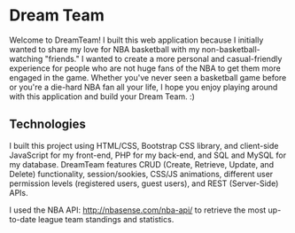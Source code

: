 # Dream Team

Welcome to DreamTeam! I built this web application because I initially wanted to share my love for NBA basketball with my non-basketball-watching "friends." I wanted to create a more personal and casual-friendly experience for people who are not huge fans of the NBA to get them more engaged in the game. Whether you've never seen a basketball game before or you're a die-hard NBA fan all your life, I hope you enjoy playing around with this application and build your Dream Team. :)

## Technologies

I built this project using HTML/CSS, Bootstrap CSS library, and client-side JavaScript for my front-end, PHP for my back-end, and SQL and MySQL for my database. DreamTeam features CRUD (Create, Retrieve, Update, and Delete) functionality, session/sookies, CSS/JS animations,  different user permission levels (registered users, guest users), and REST (Server-Side) APIs.

I used the NBA API: http://nbasense.com/nba-api/ to retrieve the most up-to-date league team standings and statistics.
